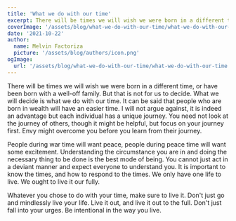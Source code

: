 ```yaml
---
title: 'What we do with our time'
excerpt: There will be times we will wish we were born in a different time, or have been born with a well-off family.
coverImage: '/assets/blog/what-we-do-with-our-time/what-we-do-with-our-time.jpg'
date: '2021-10-22'
author:
  name: Melvin Factoriza
  picture: '/assets/blog/authors/icon.png'
ogImage:
  url: '/assets/blog/what-we-do-with-our-time/what-we-do-with-our-time.jpg'
---
```

There will be times we will wish we were born in a different time, or have been born with a well-off family. But that is not for us to decide. What we will decide is what we do with our time. It can be said that people who are born in wealth will have an easier time. I will not argue against, it is indeed an advantage but each individual has a unique journey. You need not look at the journey of others, though it might be helpful, but focus on your journey first. Envy might overcome you before you learn from their journey.

People during war time will want peace, people during peace time will want some excitement. Understanding the circumstance you are in and doing the necessary thing to be done is the best mode of being. You cannot just act in a deviant manner and expect everyone to understand you. It is important to know the times, and how to respond to the times. We only have one life to live. We ought to live it our fully.

Whatever you chose to do with your time, make sure to live it. Don't just go and mindlessly live your life. Live it out, and live it out to the full. Don't just fall into your urges. Be intentional in the way you live.
